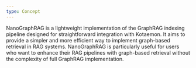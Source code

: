 ```yaml
---
type: Concept
---
```


NanoGraphRAG is a lightweight implementation of the GraphRAG indexing pipeline designed for straightforward integration with Kotaemon. It aims to provide a simpler and more efficient way to implement graph-based retrieval in RAG systems. NanoGraphRAG is particularly useful for users who want to enhance their RAG pipelines with graph-based retrieval without the complexity of full GraphRAG implementation.